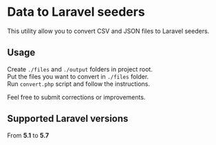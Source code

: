 # Data to Laravel seeders
This utility allow you to convert CSV and JSON files to Laravel seeders.

## Usage
Create ```./files``` and ```./output``` folders in project root.  
Put the files you want to convert in ```./files``` folder.  
Run ```convert.php``` script and follow the instructions.

Feel free to submit corrections or improvements.

## Supported Laravel versions 
From **5.1** to **5.7** 

